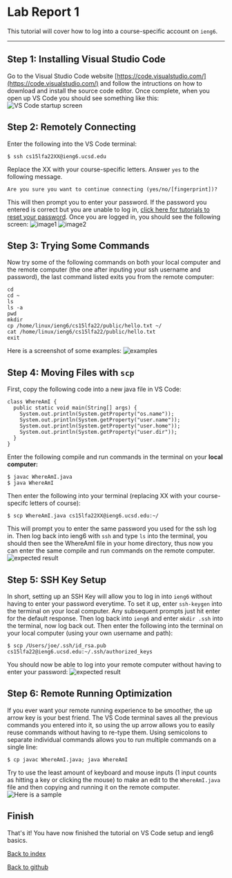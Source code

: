 # Lab Report 1
This tutorial will cover how to log into a course-specific account on `ieng6`.
***
## Step 1: Installing Visual Studio Code
Go to the Visual Studio Code website [https://code.visualstudio.com/](https://code.visualstudio.com/) and follow the intructions on how to download and install the source code editor. Once complete, when you open up VS Code you should see something like this:
![VS Code startup screen](Screenshots\VS_Code_Screenshot.png)
## Step 2: Remotely Connecting
Enter the following into the VS Code terminal:
```
$ ssh cs15lfa22XX@ieng6.ucsd.edu
```
Replace the XX with your course-specific letters. Answer `yes` to the following message.
```
Are you sure you want to continue connecting (yes/no/[fingerprint])?
```
This will then prompt you to enter your password. If the password you entered is correct but you are unable to log in, [click here for tutorials to reset your password](https://docs.google.com/document/d/1hs7CyQeh-MdUfM9uv99i8tqfneos6Y8bDU0uhn1wqho/edit). Once you are logged in, you should see the following screen:
![image1](Screenshots\Remote_Log_in_Screenshot_1.png)
![image2](Screenshots\Remote_Log_in_Screenshot_2.png)
## Step 3: Trying Some Commands
Now try some of the following commands on both your local computer and the remote computer (the one after inputing your ssh username and password), the last command listed exits you from the remote computer:
```
cd
cd ~
ls
ls -a
pwd
mkdir
cp /home/linux/ieng6/cs15lfa22/public/hello.txt ~/
cat /home/linux/ieng6/cs15lfa22/public/hello.txt
exit
```
Here is a screenshot of some examples:
![examples](Screenshots\Command_Examples.png)
## Step 4: Moving Files with `scp`
First, copy the following code into a new java file in VS Code:
```
class WhereAmI {
  public static void main(String[] args) {
    System.out.println(System.getProperty("os.name"));
    System.out.println(System.getProperty("user.name"));
    System.out.println(System.getProperty("user.home"));
    System.out.println(System.getProperty("user.dir"));
  }
}
```
Enter the following compile and run commands in the terminal on your **local computer:**
```
$ javac WhereAmI.java
$ java WhereAmI
```
Then enter the following into your terminal (replacing XX with your course-specifc letters of course):
```
$ scp WhereAmI.java cs15lfa22XX@ieng6.ucsd.edu:~/
```
This will prompt you to enter the same password you used for the ssh log in. Then log back into ieng6 with `ssh` and type `ls` into the terminal, you should then see the WhereAmI file in your home directory, thus now you can enter the same compile and run commands on the remote computer.
![expected result](Screenshots\Using_scp.png)
## Step 5: SSH Key Setup
In short, setting up an SSH Key will allow you to log in into `ieng6` without having to enter your password everytime. To set it up, enter `ssh-keygen` into the terminal on your local computer. Any subsequent prompts just hit enter for the default response. Then log back into `ieng6` and enter `mkdir .ssh` into the terminal, now log back out. Then enter the following into the terminal on your local computer (using your own username and path):
```
$ scp /Users/joe/.ssh/id_rsa.pub cs15lfa22@ieng6.ucsd.edu:~/.ssh/authorized_keys
```
You should now be able to log into your remote computer without having to enter your password:
![expected result](Screenshots\SSH_Key_Setup_Result.png)
## Step 6: Remote Running Optimization
If you ever want your remote running experience to be smoother, the up arrow key is your best friend. The VS Code terminal saves all the previous commands you entered into it, so using the up arrow allows you to easily reuse commands without having to re-type them. Using semicolons to separate individual commands allows you to run multiple commands on a single line:
```
$ cp javac WhereAmI.java; java WhereAmI
```
Try to use the least amount of keyboard and mouse inputs (1 input counts as hitting a key or clicking the mouse) to make an edit to the `WhereAmI.java` file and then copying and running it on the remote computer.
![Here is a sample](Screenshots\Optimization.png)
## Finish
That's it! You have now finished the tutorial on VS Code setup and ieng6 basics.

[Back to index](https://tankstar03.github.io/cse15l-lab-reports/)

[Back to github](https://github.com/Tankstar03/cse15l-lab-reports)